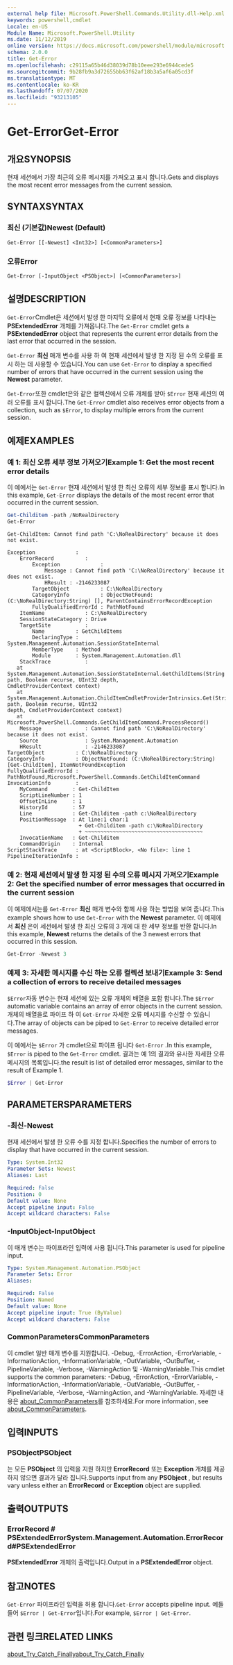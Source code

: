 ```yaml
---
external help file: Microsoft.PowerShell.Commands.Utility.dll-Help.xml
keywords: powershell,cmdlet
Locale: en-US
Module Name: Microsoft.PowerShell.Utility
ms.date: 11/12/2019
online version: https://docs.microsoft.com/powershell/module/microsoft.powershell.utility/get-error?view=powershell-7.1&WT.mc_id=ps-gethelp
schema: 2.0.0
title: Get-Error
ms.openlocfilehash: c29115a65b46d38039d78b10eee293e6944cede5
ms.sourcegitcommit: 9b28fb9a3d72655bb63f62af18b3a5af6a05cd3f
ms.translationtype: MT
ms.contentlocale: ko-KR
ms.lasthandoff: 07/07/2020
ms.locfileid: "93213105"
---
```

# <span data-ttu-id="affa2-103">Get-Error</span><span class="sxs-lookup"><span data-stu-id="affa2-103">Get-Error</span></span>

## <span data-ttu-id="affa2-104">개요</span><span class="sxs-lookup"><span data-stu-id="affa2-104">SYNOPSIS</span></span>

<span data-ttu-id="affa2-105">현재 세션에서 가장 최근의 오류 메시지를 가져오고 표시 합니다.</span><span class="sxs-lookup"><span data-stu-id="affa2-105">Gets and displays the most recent error messages from the current session.</span></span>

## <span data-ttu-id="affa2-106">SYNTAX</span><span class="sxs-lookup"><span data-stu-id="affa2-106">SYNTAX</span></span>

### <span data-ttu-id="affa2-107">최신 (기본값)</span><span class="sxs-lookup"><span data-stu-id="affa2-107">Newest (Default)</span></span>

```
Get-Error [[-Newest] <Int32>] [<CommonParameters>]
```

### <span data-ttu-id="affa2-108">오류</span><span class="sxs-lookup"><span data-stu-id="affa2-108">Error</span></span>

```
Get-Error [-InputObject <PSObject>] [<CommonParameters>]
```

## <span data-ttu-id="affa2-109">설명</span><span class="sxs-lookup"><span data-stu-id="affa2-109">DESCRIPTION</span></span>

<span data-ttu-id="affa2-110">`Get-Error`Cmdlet은 세션에서 발생 한 마지막 오류에서 현재 오류 정보를 나타내는 **PSExtendedError** 개체를 가져옵니다.</span><span class="sxs-lookup"><span data-stu-id="affa2-110">The `Get-Error` cmdlet gets a **PSExtendedError** object that represents the current error details from the last error that occurred in the session.</span></span>

<span data-ttu-id="affa2-111">`Get-Error` **최신** 매개 변수를 사용 하 여 현재 세션에서 발생 한 지정 된 수의 오류를 표시 하는 데 사용할 수 있습니다.</span><span class="sxs-lookup"><span data-stu-id="affa2-111">You can use `Get-Error` to display a specified number of errors that have occurred in the current session using the **Newest** parameter.</span></span>

<span data-ttu-id="affa2-112">`Get-Error`또한 cmdlet은와 같은 컬렉션에서 오류 개체를 받아 `$Error` 현재 세션의 여러 오류를 표시 합니다.</span><span class="sxs-lookup"><span data-stu-id="affa2-112">The `Get-Error` cmdlet also receives error objects from a collection, such as `$Error`, to display multiple errors from the current session.</span></span>

## <span data-ttu-id="affa2-113">예제</span><span class="sxs-lookup"><span data-stu-id="affa2-113">EXAMPLES</span></span>

### <span data-ttu-id="affa2-114">예 1: 최신 오류 세부 정보 가져오기</span><span class="sxs-lookup"><span data-stu-id="affa2-114">Example 1: Get the most recent error details</span></span>

<span data-ttu-id="affa2-115">이 예에서는 `Get-Error` 현재 세션에서 발생 한 최신 오류의 세부 정보를 표시 합니다.</span><span class="sxs-lookup"><span data-stu-id="affa2-115">In this example, `Get-Error` displays the details of the most recent error that occurred in the current session.</span></span>

```powershell
Get-Childitem -path /NoRealDirectory
Get-Error
```

```
Get-ChildItem: Cannot find path 'C:\NoRealDirectory' because it does not exist.

Exception             :
    ErrorRecord          :
        Exception             :
            Message : Cannot find path 'C:\NoRealDirectory' because it does not exist.
            HResult : -2146233087
        TargetObject          : C:\NoRealDirectory
        CategoryInfo          : ObjectNotFound: (C:\NoRealDirectory:String) [], ParentContainsErrorRecordException
        FullyQualifiedErrorId : PathNotFound
    ItemName             : C:\NoRealDirectory
    SessionStateCategory : Drive
    TargetSite           :
        Name          : GetChildItems
        DeclaringType : System.Management.Automation.SessionStateInternal
        MemberType    : Method
        Module        : System.Management.Automation.dll
    StackTrace           :
   at System.Management.Automation.SessionStateInternal.GetChildItems(String path, Boolean recurse, UInt32 depth,
CmdletProviderContext context)
   at System.Management.Automation.ChildItemCmdletProviderIntrinsics.Get(String path, Boolean recurse, UInt32
depth, CmdletProviderContext context)
   at Microsoft.PowerShell.Commands.GetChildItemCommand.ProcessRecord()
    Message              : Cannot find path 'C:\NoRealDirectory' because it does not exist.
    Source               : System.Management.Automation
    HResult              : -2146233087
TargetObject          : C:\NoRealDirectory
CategoryInfo          : ObjectNotFound: (C:\NoRealDirectory:String) [Get-ChildItem], ItemNotFoundException
FullyQualifiedErrorId : PathNotFound,Microsoft.PowerShell.Commands.GetChildItemCommand
InvocationInfo        :
    MyCommand        : Get-ChildItem
    ScriptLineNumber : 1
    OffsetInLine     : 1
    HistoryId        : 57
    Line             : Get-Childitem -path c:\NoRealDirectory
    PositionMessage  : At line:1 char:1
                       + Get-Childitem -path c:\NoRealDirectory
                       + ~~~~~~~~~~~~~~~~~~~~~~~~~~~~~~~~~~~~~~
    InvocationName   : Get-Childitem
    CommandOrigin    : Internal
ScriptStackTrace      : at <ScriptBlock>, <No file>: line 1
PipelineIterationInfo :
```

### <span data-ttu-id="affa2-116">예 2: 현재 세션에서 발생 한 지정 된 수의 오류 메시지 가져오기</span><span class="sxs-lookup"><span data-stu-id="affa2-116">Example 2: Get the specified number of error messages that occurred in the current session</span></span>

<span data-ttu-id="affa2-117">이 예제에서는를 `Get-Error` **최신** 매개 변수와 함께 사용 하는 방법을 보여 줍니다.</span><span class="sxs-lookup"><span data-stu-id="affa2-117">This example shows how to use `Get-Error` with the **Newest** parameter.</span></span> <span data-ttu-id="affa2-118">이 예제에서 **최신** 은이 세션에서 발생 한 최신 오류의 3 개에 대 한 세부 정보를 반환 합니다.</span><span class="sxs-lookup"><span data-stu-id="affa2-118">In this example, **Newest** returns the details of the 3 newest errors that occurred in this session.</span></span>

```powershell
Get-Error -Newest 3
```

### <span data-ttu-id="affa2-119">예제 3: 자세한 메시지를 수신 하는 오류 컬렉션 보내기</span><span class="sxs-lookup"><span data-stu-id="affa2-119">Example 3: Send a collection of errors to receive detailed messages</span></span>

<span data-ttu-id="affa2-120">`$Error`자동 변수는 현재 세션에 있는 오류 개체의 배열을 포함 합니다.</span><span class="sxs-lookup"><span data-stu-id="affa2-120">The `$Error` automatic variable contains an array of error objects in the current session.</span></span> <span data-ttu-id="affa2-121">개체의 배열을로 파이프 하 여 `Get-Error` 자세한 오류 메시지를 수신할 수 있습니다.</span><span class="sxs-lookup"><span data-stu-id="affa2-121">The array of objects can be piped to `Get-Error` to receive detailed error messages.</span></span>

<span data-ttu-id="affa2-122">이 예에서는 `$Error` 가 cmdlet으로 파이프 됩니다 `Get-Error` .</span><span class="sxs-lookup"><span data-stu-id="affa2-122">In this example, `$Error` is piped to the `Get-Error` cmdlet.</span></span> <span data-ttu-id="affa2-123">결과는 예 1의 결과와 유사한 자세한 오류 메시지의 목록입니다.</span><span class="sxs-lookup"><span data-stu-id="affa2-123">the result is list of detailed error messages, similar to the result of Example 1.</span></span>

```powershell
$Error | Get-Error
```

## <span data-ttu-id="affa2-124">PARAMETERS</span><span class="sxs-lookup"><span data-stu-id="affa2-124">PARAMETERS</span></span>

### <span data-ttu-id="affa2-125">-최신</span><span class="sxs-lookup"><span data-stu-id="affa2-125">-Newest</span></span>

<span data-ttu-id="affa2-126">현재 세션에서 발생 한 오류 수를 지정 합니다.</span><span class="sxs-lookup"><span data-stu-id="affa2-126">Specifies the number of errors to display that have occurred in the current session.</span></span>

```yaml
Type: System.Int32
Parameter Sets: Newest
Aliases: Last

Required: False
Position: 0
Default value: None
Accept pipeline input: False
Accept wildcard characters: False
```

### <span data-ttu-id="affa2-127">-InputObject</span><span class="sxs-lookup"><span data-stu-id="affa2-127">-InputObject</span></span>

<span data-ttu-id="affa2-128">이 매개 변수는 파이프라인 입력에 사용 됩니다.</span><span class="sxs-lookup"><span data-stu-id="affa2-128">This parameter is used for pipeline input.</span></span>

```yaml
Type: System.Management.Automation.PSObject
Parameter Sets: Error
Aliases:

Required: False
Position: Named
Default value: None
Accept pipeline input: True (ByValue)
Accept wildcard characters: False
```

### <span data-ttu-id="affa2-129">CommonParameters</span><span class="sxs-lookup"><span data-stu-id="affa2-129">CommonParameters</span></span>

<span data-ttu-id="affa2-130">이 cmdlet 일반 매개 변수를 지원합니다. -Debug, -ErrorAction, -ErrorVariable, -InformationAction, -InformationVariable, -OutVariable, -OutBuffer, -PipelineVariable, -Verbose, -WarningAction 및 -WarningVariable.</span><span class="sxs-lookup"><span data-stu-id="affa2-130">This cmdlet supports the common parameters: -Debug, -ErrorAction, -ErrorVariable, -InformationAction, -InformationVariable, -OutVariable, -OutBuffer, -PipelineVariable, -Verbose, -WarningAction, and -WarningVariable.</span></span> <span data-ttu-id="affa2-131">자세한 내용은 [about_CommonParameters](https://go.microsoft.com/fwlink/?LinkID=113216)를 참조하세요.</span><span class="sxs-lookup"><span data-stu-id="affa2-131">For more information, see [about_CommonParameters](https://go.microsoft.com/fwlink/?LinkID=113216).</span></span>

## <span data-ttu-id="affa2-132">입력</span><span class="sxs-lookup"><span data-stu-id="affa2-132">INPUTS</span></span>

### <span data-ttu-id="affa2-133">PSObject</span><span class="sxs-lookup"><span data-stu-id="affa2-133">PSObject</span></span>

<span data-ttu-id="affa2-134">는 모든 **PSObject** 의 입력을 지원 하지만 **ErrorRecord** 또는 **Exception** 개체를 제공 하지 않으면 결과가 달라 집니다.</span><span class="sxs-lookup"><span data-stu-id="affa2-134">Supports input from any **PSObject** , but results vary unless either an **ErrorRecord** or **Exception** object are supplied.</span></span>

## <span data-ttu-id="affa2-135">출력</span><span class="sxs-lookup"><span data-stu-id="affa2-135">OUTPUTS</span></span>

### <span data-ttu-id="affa2-136">ErrorRecord # PSExtendedError</span><span class="sxs-lookup"><span data-stu-id="affa2-136">System.Management.Automation.ErrorRecord#PSExtendedError</span></span>

<span data-ttu-id="affa2-137">**PSExtendedError** 개체의 출력입니다.</span><span class="sxs-lookup"><span data-stu-id="affa2-137">Output in a **PSExtendedError** object.</span></span>

## <span data-ttu-id="affa2-138">참고</span><span class="sxs-lookup"><span data-stu-id="affa2-138">NOTES</span></span>

<span data-ttu-id="affa2-139">`Get-Error` 파이프라인 입력을 허용 합니다.</span><span class="sxs-lookup"><span data-stu-id="affa2-139">`Get-Error` accepts pipeline input.</span></span> <span data-ttu-id="affa2-140">예들 들어 `$Error | Get-Error`입니다.</span><span class="sxs-lookup"><span data-stu-id="affa2-140">For example, `$Error | Get-Error`.</span></span>

## <span data-ttu-id="affa2-141">관련 링크</span><span class="sxs-lookup"><span data-stu-id="affa2-141">RELATED LINKS</span></span>

[<span data-ttu-id="affa2-142">about_Try_Catch_Finally</span><span class="sxs-lookup"><span data-stu-id="affa2-142">about_Try_Catch_Finally</span></span>](../Microsoft.PowerShell.Core/About/about_Try_Catch_Finally.md)
